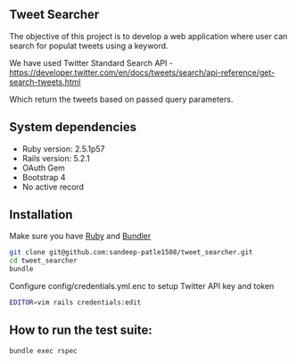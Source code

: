 ## Tweet Searcher

The objective of this project is to develop a web application where user can search for populat tweets using a keyword.

We have used Twitter Standard Search API - https://developer.twitter.com/en/docs/tweets/search/api-reference/get-search-tweets.html

Which return the tweets based on passed query parameters.

## System dependencies
* Ruby version: 2.5.1p57
* Rails version: 5.2.1
* OAuth Gem
* Bootstrap 4
* No active record

## Installation

Make sure you have [Ruby](https://www.ruby-lang.org) and [Bundler](http://bundler.io)

```sh
git clone git@github.com:sandeep-patle1508/tweet_searcher.git
cd tweet_searcher
bundle
```

Configure config/credentials.yml.enc to setup Twitter API key and token
```sh
EDITOR=vim rails credentials:edit
```

## How to run the test suite:
```sh
bundle exec rspec
```

